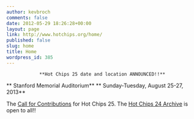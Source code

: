 ```yaml
---
author: kevbroch
comments: false
date: 2012-05-29 18:26:28+00:00
layout: page
link: http://www.hotchips.org/home/
published: false
slug: home
title: Home
wordpress_id: 385
---
```



				**Hot Chips 25 date and location ANNOUNCED!!**
** Stanford Memorial Auditorium**
** Sunday-Tuesday, August 25-27, 2013**

The [Call for Contributions](http://www.hotchips.org/call-for-contributions) for Hot Chips 25.
The [Hot Chips 24 Archive](http://www.hotchips.org/archives/hc24) is open to all!!		
